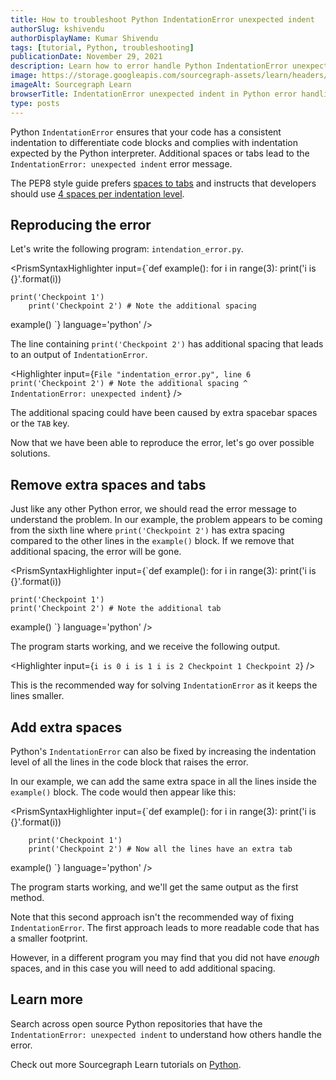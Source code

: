 ```yaml
---
title: How to troubleshoot Python IndentationError unexpected indent
authorSlug: kshivendu
authorDisplayName: Kumar Shivendu
tags: [tutorial, Python, troubleshooting]
publicationDate: November 29, 2021
description: Learn how to error handle Python IndentationError unexpected indent
image: https://storage.googleapis.com/sourcegraph-assets/learn/headers/sourcegraph-learn-header-5.png
imageAlt: Sourcegraph Learn
browserTitle: IndentationError unexpected indent in Python error handling
type: posts
---
```


Python `IndentationError` ensures that your code has a consistent indentation to differentiate code blocks and complies with indentation expected by the Python interpreter. Additional spaces or tabs lead to the `IndentationError: unexpected indent` error message.

The PEP8 style guide prefers [spaces to tabs](https://www.python.org/dev/peps/pep-0008/#tabs-or-spaces) and instructs that developers should use [4 spaces per indentation level](https://www.python.org/dev/peps/pep-0008/#indentation). 

## Reproducing the error

Let's write the following program: `intendation_error.py`. 

<PrismSyntaxHighlighter
input={`def example():
    for i in range(3):
        print('i is {}'.format(i))
 
    print('Checkpoint 1')
        print('Checkpoint 2') # Note the additional spacing
 
example()
 `}
language='python'
/>

The line containing `print('Checkpoint 2')` has additional spacing that leads to an output of `IndentationError`.

<Highlighter
input={`File "indentation_error.py", line 6
    print('Checkpoint 2') # Note the additional spacing
    ^
IndentationError: unexpected indent`}
/>

The additional spacing could have been caused by extra spacebar spaces or the `TAB` key.

Now that we have been able to reproduce the error, let's go over possible solutions.

## Remove extra spaces and tabs

Just like any other Python error, we should read the error message to understand the problem. In our example, the problem appears to be coming from the sixth line where `print('Checkpoint 2')` has extra spacing compared to the other lines in the `example()` block. If we remove that additional spacing, the error will be gone.

<PrismSyntaxHighlighter
input={`def example():
    for i in range(3):
        print('i is {}'.format(i))
  
    print('Checkpoint 1')
    print('Checkpoint 2') # Note the additional tab
 
example()
 `}
language='python'
/>

The program starts working, and we receive the following output.

<Highlighter
input={`i is 0
i is 1
i is 2
Checkpoint 1
Checkpoint 2`}
/>

This is the recommended way for solving `IndentationError` as it keeps the lines smaller. 

## Add extra spaces 

Python's `IndentationError` can also be fixed by increasing the indentation level of all the lines in the code block that raises the error.

In our example, we can add the same extra space in all the lines inside the `example()` block. The code would then appear like this:

<PrismSyntaxHighlighter
input={`def example():
        for i in range(3):
            print('i is {}'.format(i))
 
        print('Checkpoint 1')
        print('Checkpoint 2') # Now all the lines have an extra tab
 
example()
 `}
language='python'
/>

The program starts working, and we'll get the same output as the first method.

Note that this second approach isn't the recommended way of fixing `IndentationError`. The first approach leads to more readable code that has a smaller footprint.

However, in a different program you may find that you did not have _enough_ spaces, and in this case you will need to add additional spacing.

## Learn more

Search across open source Python repositories that have the `IndentationError: unexpected indent` to understand how others handle the error.

<SourcegraphSearch query="IndentationError: unexpected indent lang:python" patternType="literal"/>

Check out more Sourcegraph Learn tutorials on [Python](https://learn.sourcegraph.com/tags/python).
